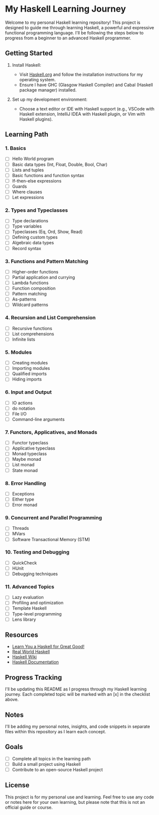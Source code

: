 # My Haskell Learning Journey

Welcome to my personal Haskell learning repository! This project is designed to guide me through learning Haskell, a powerful and expressive functional programming language. I'll be following the steps below to progress from a beginner to an advanced Haskell programmer.

## Getting Started

1. Install Haskell:

   - Visit [Haskell.org](https://www.haskell.org/downloads/) and follow the installation instructions for my operating system.
   - Ensure I have GHC (Glasgow Haskell Compiler) and Cabal (Haskell package manager) installed.

2. Set up my development environment:
   - Choose a text editor or IDE with Haskell support (e.g., VSCode with Haskell extension, IntelliJ IDEA with Haskell plugin, or Vim with Haskell plugins).

## Learning Path

### 1. Basics

- [ ] Hello World program
- [ ] Basic data types (Int, Float, Double, Bool, Char)
- [ ] Lists and tuples
- [ ] Basic functions and function syntax
- [ ] If-then-else expressions
- [ ] Guards
- [ ] Where clauses
- [ ] Let expressions

### 2. Types and Typeclasses

- [ ] Type declarations
- [ ] Type variables
- [ ] Typeclasses (Eq, Ord, Show, Read)
- [ ] Defining custom types
- [ ] Algebraic data types
- [ ] Record syntax

### 3. Functions and Pattern Matching

- [ ] Higher-order functions
- [ ] Partial application and currying
- [ ] Lambda functions
- [ ] Function composition
- [ ] Pattern matching
- [ ] As-patterns
- [ ] Wildcard patterns

### 4. Recursion and List Comprehension

- [ ] Recursive functions
- [ ] List comprehensions
- [ ] Infinite lists

### 5. Modules

- [ ] Creating modules
- [ ] Importing modules
- [ ] Qualified imports
- [ ] Hiding imports

### 6. Input and Output

- [ ] IO actions
- [ ] do notation
- [ ] File I/O
- [ ] Command-line arguments

### 7. Functors, Applicatives, and Monads

- [ ] Functor typeclass
- [ ] Applicative typeclass
- [ ] Monad typeclass
- [ ] Maybe monad
- [ ] List monad
- [ ] State monad

### 8. Error Handling

- [ ] Exceptions
- [ ] Either type
- [ ] Error monad

### 9. Concurrent and Parallel Programming

- [ ] Threads
- [ ] MVars
- [ ] Software Transactional Memory (STM)

### 10. Testing and Debugging

- [ ] QuickCheck
- [ ] HUnit
- [ ] Debugging techniques

### 11. Advanced Topics

- [ ] Lazy evaluation
- [ ] Profiling and optimization
- [ ] Template Haskell
- [ ] Type-level programming
- [ ] Lens library

## Resources

- [Learn You a Haskell for Great Good!](http://learnyouahaskell.com/)
- [Real World Haskell](http://book.realworldhaskell.org/)
- [Haskell Wiki](https://wiki.haskell.org/)
- [Haskell Documentation](https://www.haskell.org/documentation/)

## Progress Tracking

I'll be updating this README as I progress through my Haskell learning journey. Each completed topic will be marked with an [x] in the checklist above.

## Notes

I'll be adding my personal notes, insights, and code snippets in separate files within this repository as I learn each concept.

## Goals

- [ ] Complete all topics in the learning path
- [ ] Build a small project using Haskell
- [ ] Contribute to an open-source Haskell project

## License

This project is for my personal use and learning. Feel free to use any code or notes here for your own learning, but please note that this is not an official guide or course.

